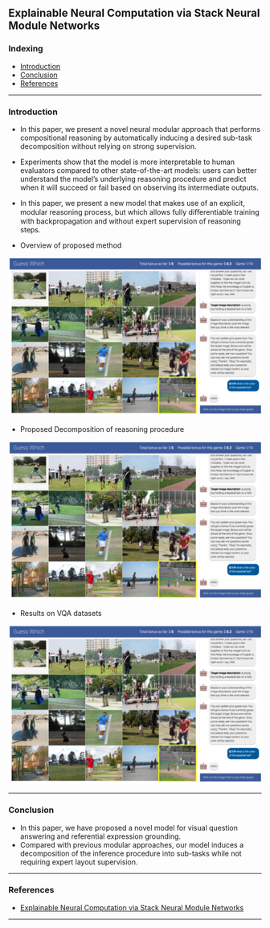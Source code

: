 ## Explainable Neural Computation via Stack Neural Module Networks

### Indexing
- [Introduction](#Introduction)
- [Conclusion](#Conclusion)
- [References](#References)

---
### Introduction
- In this paper, we present a novel neural modular approach that performs compositional reasoning by automatically inducing a desired sub-task decomposition without relying on strong supervision. 
-  Experiments show that the model is more interpretable to human evaluators compared to other state-of-the-art models: users can better understand the model’s underlying reasoning procedure and predict when it will succeed or fail based on observing its intermediate outputs.
-  In this paper, we present a new model that makes use of an explicit, modular reasoning process, but which allows fully diﬀerentiable training with backpropagation and without expert supervision of reasoning steps. 

- Overview of proposed method

<img src="https://github.com/qiuyue1993/Notes/blob/master/VisualDialog/images/Paper-Summarize_Evaluating-Human-AI-Team_overview1.png" width="600" hegiht="400" align=center/>


- Proposed Decomposition of reasoning procedure

<img src="https://github.com/qiuyue1993/Notes/blob/master/VisualDialog/images/Paper-Summarize_Evaluating-Human-AI-Team_overview1.png" width="600" hegiht="400" align=center/>


- Results on VQA datasets

<img src="https://github.com/qiuyue1993/Notes/blob/master/VisualDialog/images/Paper-Summarize_Evaluating-Human-AI-Team_overview1.png" width="600" hegiht="400" align=center/>

---
### Conclusion
- In this paper, we have proposed a novel model for visual question answering and referential expression grounding. 
- Compared with previous modular approaches, our model induces a decomposition of the inference procedure into sub-tasks while not requiring expert layout supervision. 


---
### References
- [Explainable Neural Computation via Stack Neural Module Networks](https://eccv2018.org/openaccess/content_ECCV_2018/papers/Ronghang_Hu_Explainable_Neural_Computation_ECCV_2018_paper.pdf)

---
